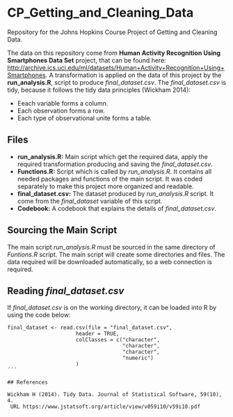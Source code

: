 # CP_Getting_and_Cleaning_Data

Repository for the Johns Hopkins Course Project of Getting and Cleaning Data.

The data on this repository come from **Human Activity Recognition Using Smartphones Data Set** project, that can be found here: http://archive.ics.uci.edu/ml/datasets/Human+Activity+Recognition+Using+Smartphones. A transformation is applied on the data of this project by the **run_analysis.R**, script to produce *final_dataset.csv*. The *final_dataset.csv* is tidy, because it follows the tidy data principles (Wickham 2014):
 * Eeach variable forms a column.
 * Each observation forms a row.
 * Each type of observational unite forms a table.

## Files

* **run_analysis.R:** Main script which get the required data, apply the required transformation producing and saving the *final_dataset.csv*.
* **Functions.R:** Script which is called by *run_analysis.R*. It contains all needed packages and functions of the main script. It was coded separately to make this project more organized and readable.
* **final_dataset.csv:** The dataset produced by *run_analysis.R* script. It come from the *final_dataset* variable of this script.
* **Codebook:** A codebook that explains the details of *final_dataset.csv*.

## Sourcing the Main Script

The main script *run_analysis.R* must be sourced in the same directory of *Funtions.R* script. The main script will create some directories and files. The data required will be downloaded automatically, so a web connection is required.

## Reading *final_dataset.csv*

If *final_dataset.csv* is on the working directory, it can be loaded into R by using the code below:

```rscript
final_dataset <- read.csv(file = "final_dataset.csv",
                      header = TRUE,
                      colClasses = c("character",
                                     "character",
                                     "character",
                                     "numeric")
                      )
´´´

## References

Wickham H (2014). Tidy Data. Journal of Statistical Software, 59(10), 4.
 URL https://www.jstatsoft.org/article/view/v059i10/v59i10.pdf
